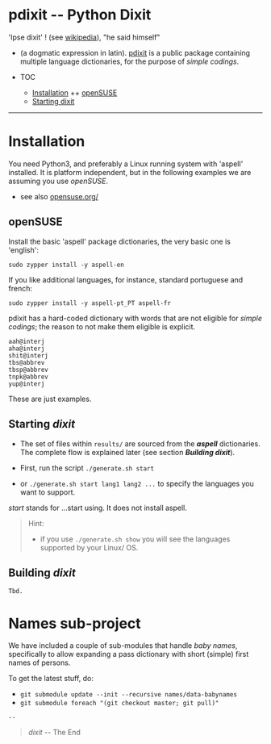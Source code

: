 # pdixit -- Python Dixit

'Ipse dixit' ! (see [wikipedia](https://en.wikipedia.org/wiki/Ipse_dixit)), "he said himself"
- (a dogmatic expression in latin).
[pdixit](https://github.com/serrasqueiro/pdixit/) is a public package containing multiple language dictionaries, for the purpose of _simple codings_.

* TOC

  + [Installation](#Installation)
    ++ [openSUSE](#openSUSE)
  + [Starting dixit](#starting-dixit)

* * *

# Installation

You need Python3, and preferably a Linux running system with 'aspell' installed.
It is platform independent, but in the following examples we are assuming you use _openSUSE_.
- see also [opensuse.org/](https://www.opensuse.org/)

## openSUSE
Install the basic 'aspell' package dictionaries, the very basic one is 'english':
```
sudo zypper install -y aspell-en
```

If you like additional languages, for instance, standard portuguese and french:
```
sudo zypper install -y aspell-pt_PT aspell-fr
```

pdixit has a hard-coded dictionary with words that are not eligible for _simple codings_;
the reason to not make them eligible is explicit.
```
aah@interj
aha@interj
shit@interj
tbs@abbrev
tbsp@abbrev
tnpk@abbrev
yup@interj
```
These are just examples.

## Starting _dixit_

- The set of files within `results/` are sourced from the _**aspell**_ dictionaries.
The complete flow is explained later (see section _**Building dixit**_).

- First, run the script `./generate.sh start`
- or `./generate.sh start lang1 lang2 ...` to specify the languages you want to support.

_start_ stands for ...start using. It does not install aspell.

> Hint:
> - if you use `./generate.sh show` you will see the languages supported by your Linux/ OS.

## Building _dixit_

~~~~
Tbd.
~~~~

# Names sub-project

We have included a couple of sub-modules that handle _baby names_, specifically to allow expanding a pass dictionary with short (simple) first names of persons.

To get the latest stuff, do:
- `git submodule update --init --recursive names/data-babynames`
- `git submodule foreach "(git checkout master; git pull)"`


`--`

> _*dixit*_ -- The End

